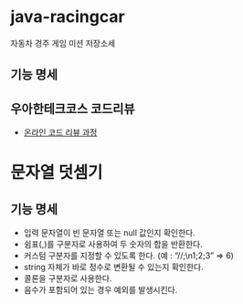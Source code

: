 # java-racingcar
자동차 경주 게임 미션 저장소세

## 기능 명세

## 우아한테크코스 코드리뷰
* [온라인 코드 리뷰 과정](https://github.com/woowacourse/woowacourse-docs/blob/master/maincourse/README.md)

# 문자열 덧셈기

## 기능 명세
* 입력 문자열이 빈 문자열 또는 null 값인지 확인한다.
* 쉼표(,)를 구분자로 사용하여 두 숫자의 합을 반환한다.
* 커스텀 구분자를 지정할 수 있도록 한다. (예 : “//;\n1;2;3” => 6)
* string 자체가 바로 정수로 변환될 수 있는지 확인한다.
* 콜론을 구분자로 사용한다.
* 음수가 포함되어 있는 경우 예외를 발생시킨다.
